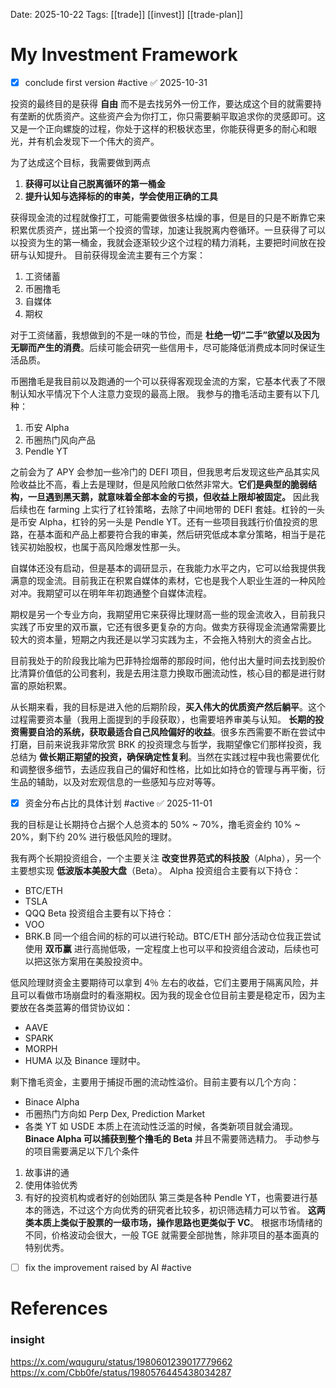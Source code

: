 Date: 2025-10-22
Tags: [[trade]] [[invest]] [[trade-plan]]
# My Investment Framework

- [x] conclude first version #active ✅ 2025-10-31

投资的最终目的是获得 **自由** 而不是去找另外一份工作，要达成这个目的就需要持有垄断的优质资产。这些资产会为你打工，你只需要躺平取追求你的灵感即可。这又是一个正向螺旋的过程，你处于这样的积极状态里，你能获得更多的耐心和眼光，并有机会发现下一个伟大的资产。

为了达成这个目标，我需要做到两点
1. **获得可以让自己脱离循环的第一桶金**
2. **提升认知与选择标的的审美，学会使用正确的工具**

获得现金流的过程就像打工，可能需要做很多枯燥的事，但是目的只是不断靠它来积累优质资产，搓出第一个投资的雪球，加速让我脱离内卷循环。一旦获得了可以以投资为生的第一桶金，我就会逐渐较少这个过程的精力消耗，主要把时间放在投研与认知提升。
目前获得现金流主要有三个方案：
1. 工资储蓄
2. 币圈撸毛
3. 自媒体
4. 期权

对于工资储蓄，我想做到的不是一味的节俭，而是 **杜绝一切“二手”欲望以及因为无聊而产生的消费**。后续可能会研究一些信用卡，尽可能降低消费成本同时保证生活品质。

币圈撸毛是我目前以及跑通的一个可以获得客观现金流的方案，它基本代表了不限制认知水平情况下个人注意力变现的最高上限。
我参与的撸毛活动主要有以下几种：
1. 币安 Alpha
2. 币圈热门风向产品
3. Pendle YT

之前会为了 APY 会参加一些冷门的 DEFI 项目，但我思考后发现这些产品其实风险收益比不高，看上去是理财，但是风险敞口依然非常大。**它们是典型的脆弱结构，一旦遇到黑天鹅，就意味着全部本金的亏损，但收益上限却被固定。**
因此我后续也在 farming 上实行了杠铃策略，去除了中间地带的 DEFI 套娃。杠铃的一头是币安 Alpha，杠铃的另一头是 Pendle YT。还有一些项目我践行价值投资的思路，在基本面和产品上都要符合我的审美，然后研究低成本拿分策略，相当于是花钱买初始股权，也属于高风险爆发性那一头。

自媒体还没有启动，但是基本的调研显示，在我能力水平之内，它可以给我提供我满意的现金流。目前我正在积累自媒体的素材，它也是我个人职业生涯的一种风险对冲。我期望可以在明年年初跑通整个自媒体流程。

期权是另一个专业方向，我期望用它来获得比理财高一些的现金流收入，目前我只实践了币安里的双币赢，它还有很多更复杂的方向。做卖方获得现金流通常需要比较大的资本量，短期之内我还是以学习实践为主，不会拖入特别大的资金占比。

目前我处于的阶段我比喻为巴菲特捡烟蒂的那段时间，他付出大量时间去找到股价比清算价值低的公司套利，我是去用注意力换取币圈流动性，核心目的都是进行财富的原始积累。

从长期来看，我的目标是进入他的后期阶段，**买入伟大的优质资产然后躺平**。这个过程需要资本量（我用上面提到的手段获取），也需要培养审美与认知。
**长期的投资需要自洽的系统，获取最适合自己风险偏好的收益**。很多东西需要不断在尝试中打磨，目前来说我非常欣赏 BRK 的投资理念与哲学，我期望像它们那样投资，我总结为 **做长期正期望的投资，确保确定性复利**。当然在实践过程中我也需要优化和调整很多细节，去适应我自己的偏好和性格，比如比如持仓的管理与再平衡，衍生品的辅助，以及对宏观信息的一些感知与应对等等。

- [x] 资金分布占比的具体计划 #active ✅ 2025-11-01

我的目标是让长期持仓占据个人总资本的 50% ~ 70%，撸毛资金约 10% ~ 20%，剩下约 20% 进行极低风险的理财。

我有两个长期投资组合，一个主要关注 **改变世界范式的科技股**（Alpha），另一个主要想实现 **低波版本美股大盘**（Beta）。
Alpha 投资组合主要有以下持仓：
- BTC/ETH
- TSLA
- QQQ
Beta 投资组合主要有以下持仓：
- VOO
- BRK.B
同一个组合间的标的可以进行轮动。BTC/ETH 部分活动仓位我正尝试使用 **双币赢** 进行高抛低吸，一定程度上也可以平和投资组合波动，后续也可以把这张方案用在美股投资中。

低风险理财资金主要期待可以拿到 4％ 左右的收益，它们主要用于隔离风险，并且可以看做市场崩盘时的看涨期权。因为我的现金仓位目前主要是稳定币，因为主要放在各类蓝筹的借贷协议如：
- AAVE
- SPARK
- MORPH
- HUMA
以及 Binance 理财中。

剩下撸毛资金，主要用于捕捉币圈的流动性溢价。目前主要有以几个方向：
- Binace Alpha 
- 币圈热门方向如 Perp Dex, Prediction Market
- 各类 YT 如 USDE
本质上在流动性泛滥的时候，各类新项目就会涌现。**Binace Alpha 可以捕获到整个撸毛的 Beta** 并且不需要筛选精力。
手动参与的项目需要满足以下几个条件
1. 故事讲的通
2. 使用体验优秀
3. 有好的投资机构或者好的创始团队
第三类是各种 Pendle YT，也需要进行基本的筛选，不过这个方向优秀的研究者比较多，初识筛选精力可以节省。
**这两类本质上类似于股票的一级市场，操作思路也更类似于 VC**。 根据市场情绪的不同，价格波动会很大，一般 TGE 就需要全部抛售，除非项目的基本面真的特别优秀。

- [ ] fix the improvement raised by AI #active 



# References
### insight
https://x.com/wquguru/status/1980601239017779662
https://x.com/Cbb0fe/status/1980576445438034287